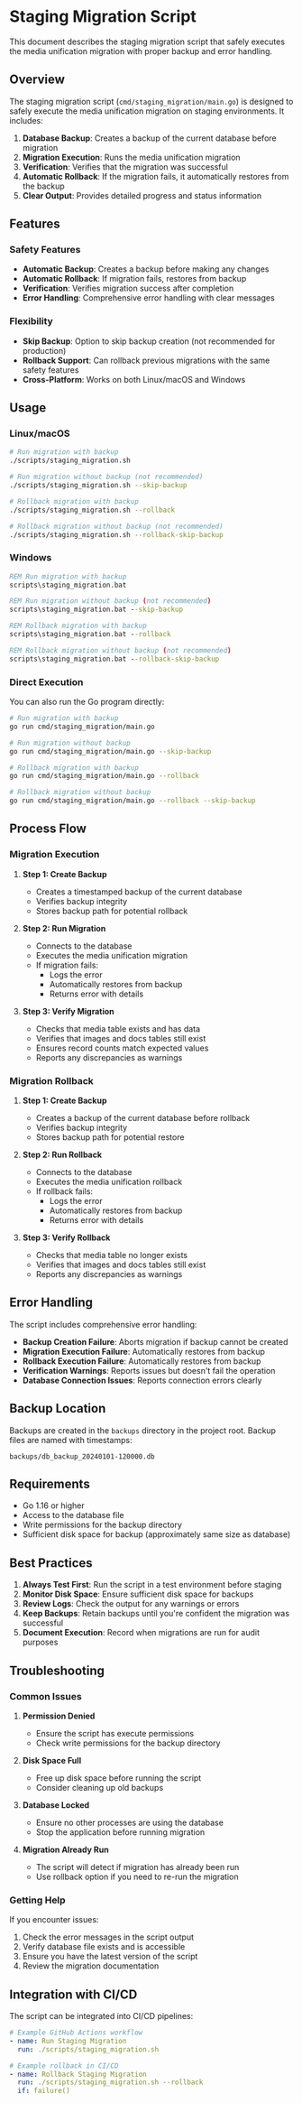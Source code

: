 # Staging Migration Script

This document describes the staging migration script that safely executes the media unification migration with proper backup and error handling.

## Overview

The staging migration script (`cmd/staging_migration/main.go`) is designed to safely execute the media unification migration on staging environments. It includes:

1. **Database Backup**: Creates a backup of the current database before migration
2. **Migration Execution**: Runs the media unification migration
3. **Verification**: Verifies that the migration was successful
4. **Automatic Rollback**: If the migration fails, it automatically restores from the backup
5. **Clear Output**: Provides detailed progress and status information

## Features

### Safety Features

- **Automatic Backup**: Creates a backup before making any changes
- **Automatic Rollback**: If migration fails, restores from backup
- **Verification**: Verifies migration success after completion
- **Error Handling**: Comprehensive error handling with clear messages

### Flexibility

- **Skip Backup**: Option to skip backup creation (not recommended for production)
- **Rollback Support**: Can rollback previous migrations with the same safety features
- **Cross-Platform**: Works on both Linux/macOS and Windows

## Usage

### Linux/macOS

```bash
# Run migration with backup
./scripts/staging_migration.sh

# Run migration without backup (not recommended)
./scripts/staging_migration.sh --skip-backup

# Rollback migration with backup
./scripts/staging_migration.sh --rollback

# Rollback migration without backup (not recommended)
./scripts/staging_migration.sh --rollback-skip-backup
```

### Windows

```cmd
REM Run migration with backup
scripts\staging_migration.bat

REM Run migration without backup (not recommended)
scripts\staging_migration.bat --skip-backup

REM Rollback migration with backup
scripts\staging_migration.bat --rollback

REM Rollback migration without backup (not recommended)
scripts\staging_migration.bat --rollback-skip-backup
```

### Direct Execution

You can also run the Go program directly:

```bash
# Run migration with backup
go run cmd/staging_migration/main.go

# Run migration without backup
go run cmd/staging_migration/main.go --skip-backup

# Rollback migration with backup
go run cmd/staging_migration/main.go --rollback

# Rollback migration without backup
go run cmd/staging_migration/main.go --rollback --skip-backup
```

## Process Flow

### Migration Execution

1. **Step 1: Create Backup**
   - Creates a timestamped backup of the current database
   - Verifies backup integrity
   - Stores backup path for potential rollback

2. **Step 2: Run Migration**
   - Connects to the database
   - Executes the media unification migration
   - If migration fails:
     - Logs the error
     - Automatically restores from backup
     - Returns error with details

3. **Step 3: Verify Migration**
   - Checks that media table exists and has data
   - Verifies that images and docs tables still exist
   - Ensures record counts match expected values
   - Reports any discrepancies as warnings

### Migration Rollback

1. **Step 1: Create Backup**
   - Creates a backup of the current database before rollback
   - Verifies backup integrity
   - Stores backup path for potential restore

2. **Step 2: Run Rollback**
   - Connects to the database
   - Executes the media unification rollback
   - If rollback fails:
     - Logs the error
     - Automatically restores from backup
     - Returns error with details

3. **Step 3: Verify Rollback**
   - Checks that media table no longer exists
   - Verifies that images and docs tables still exist
   - Reports any discrepancies as warnings

## Error Handling

The script includes comprehensive error handling:

- **Backup Creation Failure**: Aborts migration if backup cannot be created
- **Migration Execution Failure**: Automatically restores from backup
- **Rollback Execution Failure**: Automatically restores from backup
- **Verification Warnings**: Reports issues but doesn't fail the operation
- **Database Connection Issues**: Reports connection errors clearly

## Backup Location

Backups are created in the `backups` directory in the project root. Backup files are named with timestamps:

```
backups/db_backup_20240101-120000.db
```

## Requirements

- Go 1.16 or higher
- Access to the database file
- Write permissions for the backup directory
- Sufficient disk space for backup (approximately same size as database)

## Best Practices

1. **Always Test First**: Run the script in a test environment before staging
2. **Monitor Disk Space**: Ensure sufficient disk space for backups
3. **Review Logs**: Check the output for any warnings or errors
4. **Keep Backups**: Retain backups until you're confident the migration was successful
5. **Document Execution**: Record when migrations are run for audit purposes

## Troubleshooting

### Common Issues

1. **Permission Denied**
   - Ensure the script has execute permissions
   - Check write permissions for the backup directory

2. **Disk Space Full**
   - Free up disk space before running the script
   - Consider cleaning up old backups

3. **Database Locked**
   - Ensure no other processes are using the database
   - Stop the application before running migration

4. **Migration Already Run**
   - The script will detect if migration has already been run
   - Use rollback option if you need to re-run the migration

### Getting Help

If you encounter issues:

1. Check the error messages in the script output
2. Verify database file exists and is accessible
3. Ensure you have the latest version of the script
4. Review the migration documentation

## Integration with CI/CD

The script can be integrated into CI/CD pipelines:

```yaml
# Example GitHub Actions workflow
- name: Run Staging Migration
  run: ./scripts/staging_migration.sh
```

```yaml
# Example rollback in CI/CD
- name: Rollback Staging Migration
  run: ./scripts/staging_migration.sh --rollback
  if: failure()